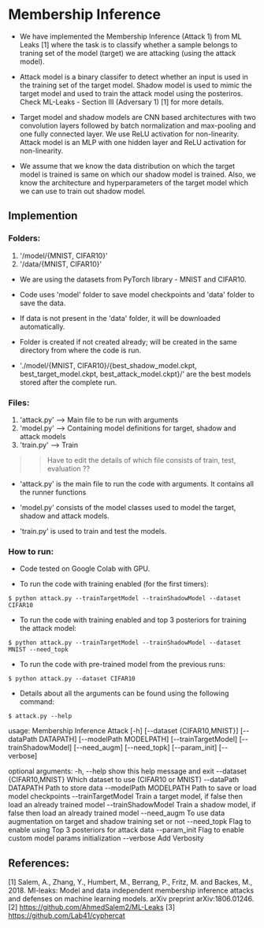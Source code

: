 # Membership Inference

* We have implemented the Membership Inference (Attack 1) from ML Leaks [1] where the task is to classify whether a sample belongs to traning set of the model (target) we are attacking (using the attack model). 

* Attack model is a binary classifer to detect whether an input is used in the training set of the target model. Shadow model is used to mimic the target model and used to train the attack model using the posteriros. Check ML-Leaks - Section III (Adversary 1) [1] for more details.

* Target model and shadow models are CNN based architectures with two convolution layers followed by batch normalization and max-pooling and one fully connected layer. We use ReLU activation for non-linearity. Attack model is an MLP with one hidden layer and ReLU activation for non-linearity.

* We assume that we know the data distribution on which the target model is trained is same on which our shadow model is trained. Also, we know the architecture and hyperparameters of the target model which we can use to train out shadow model.


## Implemention

### Folders:  

1. '/model/{MNIST, CIFAR10}' 
2. '/data/{MNIST, CIFAR10}' 

* We are using the datasets from PyTorch library - MNIST and CIFAR10. 

* Code uses 'model' folder to save model checkpoints and 'data' folder to save the data.

* If data is not present in the 'data' folder, it will be downloaded automatically.

* Folder is created if not created already; will be created in the same directory from where the code is run.

* './model/{MNIST, CIFAR10}/{best_shadow_model.ckpt, best_target_model.ckpt, best_attack_model.ckpt}/' are the best models stored after the complete run.

### Files: 

1. 'attack.py' --> Main file to be run with arguments
2. 'model.py' --> Containing model definitions for target, shadow and attack models
3. 'train.py' --> Train 

>> Have to edit the details of which file consists of train, test, evaluation ??

* 'attack.py' is the main file to run the code with arguments. It contains all the runner functions 

* 'model.py' consists of the model classes used to model the target, shadow and attack models.

* 'train.py' is used to train and test the models.

### How to run:

* Code tested on Google Colab with GPU.

* To run the code with training enabled (for the first timers):
```
$ python attack.py --trainTargetModel --trainShadowModel --dataset CIFAR10
```

* To run the code with training enabled and top 3 posteriors for training the attack model:
```
$ python attack.py --trainTargetModel --trainShadowModel --dataset MNIST --need_topk
```

* To run the code with pre-trained model from the previous runs:
```
$ python attack.py --dataset CIFAR10
```

* Details about all the arguments can be found using the following command:
```
$ attack.py --help 
```
usage: Membership Inference Attack [-h] [--dataset {CIFAR10,MNIST}]
                                   [--dataPath DATAPATH]
                                   [--modelPath MODELPATH]
                                   [--trainTargetModel] [--trainShadowModel]
                                   [--need_augm] [--need_topk] [--param_init]
                                   [--verbose]

optional arguments:
  -h, --help            show this help message and exit
  --dataset {CIFAR10,MNIST}
                        Which dataset to use (CIFAR10 or MNIST)
  --dataPath DATAPATH   Path to store data
  --modelPath MODELPATH
                        Path to save or load model checkpoints
  --trainTargetModel    Train a target model, if false then load an already
                        trained model
  --trainShadowModel    Train a shadow model, if false then load an already
                        trained model
  --need_augm           To use data augmentation on target and shadow training
                        set or not
  --need_topk           Flag to enable using Top 3 posteriors for attack data
  --param_init          Flag to enable custom model params initialization
  --verbose             Add Verbosity

## References:

[1] Salem, A., Zhang, Y., Humbert, M., Berrang, P., Fritz, M. and Backes, M., 2018. Ml-leaks: Model and data independent membership inference attacks and defenses on machine learning models. arXiv preprint arXiv:1806.01246.
[2] https://github.com/AhmedSalem2/ML-Leaks
[3] https://github.com/Lab41/cyphercat

